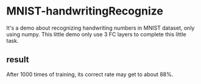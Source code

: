 # MNIST-handwritingRecognize
It's a demo about recognizing handwriting numbers in MNIST dataset, only using numpy. This little demo only use 3 FC layers to complete this little task.
## result
After 1000 times of training, its correct rate may get to about 88%.
